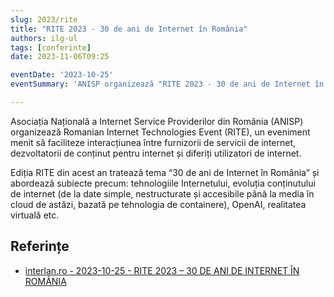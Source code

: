 ```yaml
---
slug: 2023/rite
title: "RITE 2023 - 30 de ani de Internet în România"
authors: ilg-ul
tags: [conferinte]
date: 2023-11-06T09:25

eventDate: '2023-10-25'
eventSummary: 'ANISP organizează "RITE 2023 - 30 de ani de Internet în România"'

---
```


Asociația Națională a Internet Service Providerilor din România (ANISP) organizează Romanian Internet Technologies Event (RITE), un eveniment menit să faciliteze interacțiunea între furnizorii de servicii de internet, dezvoltatorii de conținut pentru internet și diferiți utilizatori de internet.

<!-- truncate -->

Ediția RITE din acest an tratează tema “30 de ani de Internet în România” și abordează subiecte precum: tehnologiile Internetului, evoluția conținutului de internet (de la date simple, nestructurate și accesibile până la media în cloud de astăzi, bazată pe tehnologia de containere), OpenAI, realitatea virtuală etc.

## Referințe

- [interlan.ro - 2023-10-25 - RITE 2023 – 30 DE ANI DE INTERNET ÎN ROMÂNIA](https://www.interlan.ro/rite-2023-30-de-ani-de-internet-in-romania/)
